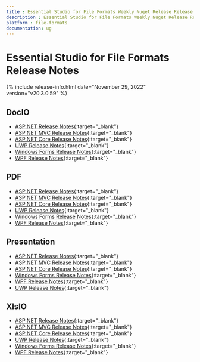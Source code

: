 ```yaml
---
title : Essential Studio for File Formats Weekly Nuget Release Release Notes  
description : Essential Studio for File Formats Weekly Nuget Release Release Notes  
platform : file-formats
documentation: ug
---
```


# Essential Studio for File Formats  Release Notes  

{% include release-info.html date="November 29, 2022" version="v20.3.0.59" %} 

## DocIO

* [ASP.NET Release Notes](/aspnet/release-notes/v20.3.0.59#docio){:target="_blank"}
* [ASP.NET MVC Release Notes](/aspnetmvc/release-notes/v20.3.0.59#docio){:target="_blank"}
* [ASP.NET Core Release Notes](/aspnet-core/release-notes/v20.3.0.59#docio){:target="_blank"}
* [UWP Release Notes](/uwp/release-notes/v20.3.0.59#docio){:target="_blank"}
* [Windows Forms Release Notes](/windowsforms/release-notes/v20.3.0.59#docio){:target="_blank"}
* [WPF Release Notes](/wpf/release-notes/v20.3.0.59#docio){:target="_blank"}


## PDF

* [ASP.NET Release Notes](/aspnet/release-notes/v20.3.0.59#pdf){:target="_blank"}
* [ASP.NET MVC Release Notes](/aspnetmvc/release-notes/v20.3.0.59#pdf){:target="_blank"}
* [ASP.NET Core Release Notes](/aspnet-core/release-notes/v20.3.0.59#pdf){:target="_blank"}
* [UWP Release Notes](/uwp/release-notes/v20.3.0.59#pdf){:target="_blank"}
* [Windows Forms Release Notes](/windowsforms/release-notes/v20.3.0.59#pdf){:target="_blank"}
* [WPF Release Notes](/wpf/release-notes/v20.3.0.59#pdf){:target="_blank"}


## Presentation

* [ASP.NET Release Notes](/aspnet/release-notes/v20.3.0.59#presentation){:target="_blank"}
* [ASP.NET MVC Release Notes](/aspnetmvc/release-notes/v20.3.0.59#presentation){:target="_blank"}
* [ASP.NET Core Release Notes](/aspnet-core/release-notes/v20.3.0.59#presentation){:target="_blank"}
* [Windows Forms Release Notes](/windowsforms/release-notes/v20.3.0.59#presentation){:target="_blank"}
* [WPF Release Notes](/wpf/release-notes/v20.3.0.59#presentation){:target="_blank"}
* [UWP Release Notes](/uwp/release-notes/v20.3.0.59#presentation){:target="_blank"}


## XlsIO

* [ASP.NET Release Notes](/aspnet/release-notes/v20.3.0.59#xlsio){:target="_blank"}
* [ASP.NET MVC Release Notes](/aspnetmvc/release-notes/v20.3.0.59#xlsio){:target="_blank"}
* [ASP.NET Core Release Notes](/aspnet-core/release-notes/v20.3.0.59#xlsio){:target="_blank"}
* [UWP Release Notes](/uwp/release-notes/v20.3.0.59#xlsio){:target="_blank"}
* [Windows Forms Release Notes](/windowsforms/release-notes/v20.3.0.59#xlsio){:target="_blank"}
* [WPF Release Notes](/wpf/release-notes/v20.3.0.59#xlsio){:target="_blank"}